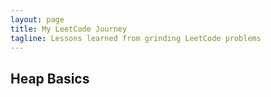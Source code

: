 ```yaml
---
layout: page
title: My LeetCode Journey
tagline: Lessons learned from grinding LeetCode problems
---
```


## Heap Basics